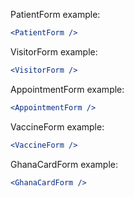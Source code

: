 PatientForm example:

```jsx
<PatientForm />
```

VisitorForm example:

```jsx
<VisitorForm />
```

AppointmentForm example:

```jsx
<AppointmentForm />
```

VaccineForm example:

```jsx
<VaccineForm />
```

GhanaCardForm example:

```jsx
<GhanaCardForm />
```